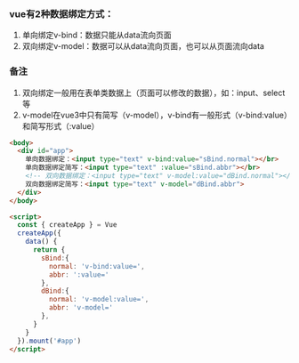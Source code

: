 ### vue有2种数据绑定方式：
1. 单向绑定v-bind：数据只能从data流向页面
2. 双向绑定v-model：数据可以从data流向页面，也可以从页面流向data
### 备注
1. 双向绑定一般用在表单类数据上（页面可以修改的数据），如：input、select等
2. v-model在vue3中只有简写（v-model），v-bind有一般形式（v-bind:value）和简写形式（:value）
```html
<body>
  <div id="app">
    单向数据绑定：<input type="text" v-bind:value="sBind.normal"></br>
    单向数据绑定简写：<input type="text" :value="sBind.abbr"></br>
    <!-- 双向数据绑定：<input type="text" v-model:value="dBind.normal"></br> 不支持-->
    双向数据绑定简写：<input type="text" v-model="dBind.abbr">
  </div>
</body>

<script>
  const { createApp } = Vue
  createApp({
    data() {
      return {
        sBind:{
          normal: 'v-bind:value=',
          abbr: ':value='
        },
        dBind:{
          normal: 'v-model:value=',
          abbr: 'v-model='
        },
      }
    }
  }).mount('#app')
</script>
```